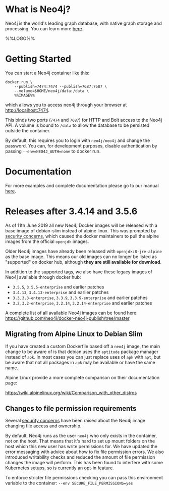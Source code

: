 # What is Neo4j?

Neo4j is the world's leading graph database, with native graph storage and processing. You can learn more [here](http://neo4j.com/developer).

%%LOGO%%

# Getting Started

You can start a Neo4j container like this:

```console
docker run \
    --publish=7474:7474 --publish=7687:7687 \
    --volume=$HOME/neo4j/data:/data \
    %%IMAGE%%
```

which allows you to access neo4j through your browser at [http://localhost:7474](http://localhost:7474).

This binds two ports (`7474` and `7687`) for HTTP and Bolt access to the Neo4j API. A volume is bound to `/data` to allow the database to be persisted outside the container.

By default, this requires you to login with `neo4j/neo4j` and change the password. You can, for development purposes, disable authentication by passing `--env=NEO4J_AUTH=none` to docker run.


# Documentation

For more examples and complete documentation please go to our manual [here](https://neo4j.com/docs/operations-manual/current/docker/introduction/).


# Releases after 3.4.14 and 3.5.6

As of 11th June 2019 all new Neo4j Docker images will be released with a base image of debian-slim instead of alpine linux. This was prompted by [security concerns](https://github.com/docker-library/openjdk/issues/320), which caused the docker maintainers to pull the alpine images from the official `openjdk` images.

Older Neo4j images have already been released with `openjdk:8-jre-alpine` as the base image. This means our old images can no longer be listed as "supported" on docker hub, although **they are still available for download**.

In addition to the supported tags, we also have these legacy images of Neo4j available through docker hub:

* `3.5.5`, `3.5.5-enterprise` and earlier patches
* `3.4.13`, `3.4.13-enterprise` and earlier patches
* `3.3`, `3.3-enterprise`, `3.3.9`, `3.3.9-enterprise` and earlier patches
* `3.2`, `3.2-enterprise`, `3.2.14`, `3.2.14-enterprise` and earlier patches

A complete list of all available Neo4j images can be found here:
https://github.com/neo4j/docker-neo4j-publish/tree/master


## Migrating from Alpine Linux to Debian Slim

If you have created a custom Dockerfile based off a `neo4j` image, the main change to be aware of is that debian uses the `aptitude` package manager instead of `apk`.
In most cases you can just replace uses of `apk` with `apt`, but be aware that not all packages in `apk` may be available or have the same name.

Alpine Linux provide a more complete comparison on their documentation page:

https://wiki.alpinelinux.org/wiki/Comparison_with_other_distros


## Changes to file permission requirements

Several [security concerns](https://github.com/neo4j/docker-neo4j/issues/130) have been raised about the Neo4j image changing file access and ownership.

By default, Neo4j runs as the user `neo4j` who only exists in the container, not on the host. That means that it's hard to set up mount folders on the host which this new user has write permissions for. 
We have updated the error messaging with advice about how to fix file permission errors. We also introduced writability checks and reduced the amount of file permission changes the image will perform. This has been found to interfere with some Kubernetes setups, so is currently an opt-in feature.

To enforce stricter file permissions checking you can pass this environment variable to the container:
    `--env SECURE_FILE_PERMISSIONS=yes`



